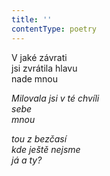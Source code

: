 ```yaml
---
title: ''
contentType: poetry
---
```


<section>

V jaké závrati  
jsi zvrátila hlavu  
nade mnou

_Milovala jsi v té chvíli  
sebe  
mnou_

</section>

<section>

_tou z bezčasí  
kde ještě nejsme  
já a ty?_

</section>
